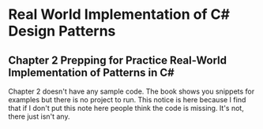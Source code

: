 ﻿# Real World Implementation of C# Design Patterns 
## Chapter 2 Prepping for Practice Real-World Implementation of Patterns in C#

Chapter 2 doesn't have any sample code.  The book shows you snippets for examples but there is no project to run.  This notice is here because I find that if I don't put this note here people think the code is missing.  It's not, there just isn't any.